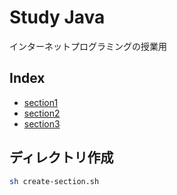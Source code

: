 # Study Java

インターネットプログラミングの授業用

## Index

- [section1](section1)
- [section2](section2)
- [section3](section3)

## ディレクトリ作成

```bash
sh create-section.sh
```
